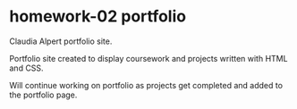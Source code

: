 # homework-02 portfolio
Claudia Alpert portfolio site. 

Portfolio site created to display coursework and projects written with HTML and CSS.

Will continue working on portfolio as projects get completed and added to the portfolio page. 